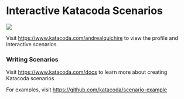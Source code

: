 # Interactive Katacoda Scenarios

[![](http://shields.katacoda.com/katacoda/andrealquichire/count.svg)](https://www.katacoda.com/andrealquichire "Get your profile on Katacoda.com")

Visit https://www.katacoda.com/andrealquichire to view the profile and interactive scenarios

### Writing Scenarios
Visit https://www.katacoda.com/docs to learn more about creating Katacoda scenarios

For examples, visit https://github.com/katacoda/scenario-example

